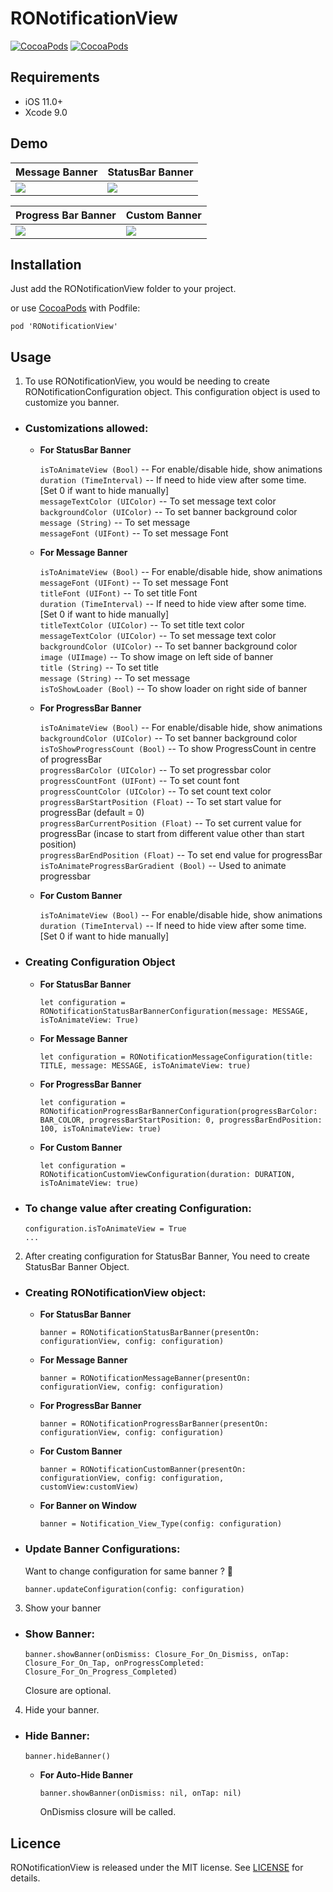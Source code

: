 
# RONotificationView
[![CocoaPods](https://img.shields.io/cocoapods/p/RONotificationView.svg)](https://cocoapods.org/pods/RONotificationView)
[![CocoaPods](https://img.shields.io/cocoapods/v/RONotificationView.svg)](https://cocoapods.org/pods/RONotificationView)
## Requirements

- iOS 11.0+
- Xcode 9.0

## Demo

| Message Banner        | StatusBar Banner           |
| ------------- |:------------- |
| ![](https://github.com/rahimkhalid/RONotificationView/blob/master/MessageBanner.gif)      | ![](https://github.com/rahimkhalid/RONotificationView/blob/master/statusBar.gif) |

| Progress Bar Banner        | Custom Banner           |
| ------------- |:------------- |
| ![](https://github.com/rahimkhalid/RONotificationView/blob/master/progressbar.gif)      | ![](https://github.com/rahimkhalid/RONotificationView/blob/master/CustomBanner.gif) |



## Installation

Just add the RONotificationView folder to your project.

or use [CocoaPods](https://cocoapods.org) with Podfile:
```
pod 'RONotificationView'
```

## Usage

1. To use RONotificationView, you would be needing to create RONotificationConfiguration object. This configuration object is used to customize you banner.

* ### Customizations allowed:
  + **For StatusBar Banner**

    `isToAnimateView (Bool)` -- For enable/disable hide, show animations<br />
    `duration (TimeInterval)` -- If need to hide view after some time. [Set 0 if want to hide manually]<br />
    `messageTextColor (UIColor)` -- To set message text color<br />
    `backgroundColor (UIColor)` -- To set banner background color<br /> 
    `message (String)` -- To set message<br />
    `messageFont (UIFont)` -- To set message Font<br />

  + **For Message Banner**

    `isToAnimateView (Bool)` -- For enable/disable hide, show animations<br />
    `messageFont (UIFont)` -- To set message Font<br />
    `titleFont (UIFont)` -- To set title Font<br />
    `duration (TimeInterval)` -- If need to hide view after some time. [Set 0 if want to hide manually]<br />
    `titleTextColor (UIColor)` -- To set title text color<br />
    `messageTextColor (UIColor)` -- To set message text color<br />
    `backgroundColor (UIColor)` -- To set banner background color<br /> 
    `image (UIImage)` -- To show image on left side of banner<br />
    `title (String)` -- To set title<br />
    `message (String)` -- To set message<br />
    `isToShowLoader (Bool)` -- To show loader on right side of banner<br />

  + **For ProgressBar Banner**

    `isToAnimateView (Bool)` -- For enable/disable hide, show animations<br />
    `backgroundColor (UIColor)` -- To set banner background color<br />
    `isToShowProgressCount (Bool)` -- To show ProgressCount in centre of progressBar<br />
    `progressBarColor (UIColor)` -- To set progressbar color<br />
    `progressCountFont (UIFont)` -- To set count font<br />
    `progressCountColor (UIColor)`  -- To set count text color<br />
    `progressBarStartPosition (Float)` -- To set start value for progressBar (default = 0)<br />
    `progressBarCurrentPosition (Float)` -- To set current value for progressBar (incase to start from different value other than start position)<br />
    `progressBarEndPosition (Float)` -- To set end value for progressBar<br />
    `isToAnimateProgressBarGradient (Bool)` -- Used to animate progressbar<br />

  + **For Custom Banner**

    `isToAnimateView (Bool)` -- For enable/disable hide, show animations<br />
    `duration (TimeInterval)` -- If need to hide view after some time. [Set 0 if want to hide manually]<br />


* ### Creating Configuration Object
  + **For StatusBar Banner**
    ```
    let configuration = RONotificationStatusBarBannerConfiguration(message: MESSAGE, isToAnimateView: True)
    ```
  + **For Message Banner**
    ```
    let configuration = RONotificationMessageConfiguration(title: TITLE, message: MESSAGE, isToAnimateView: true)
    ```
  + **For ProgressBar Banner**
    ```
    let configuration = RONotificationProgressBarBannerConfiguration(progressBarColor: BAR_COLOR, progressBarStartPosition: 0, progressBarEndPosition: 100, isToAnimateView: true)
    ```
  + **For Custom Banner**
    ```
    let configuration = RONotificationCustomViewConfiguration(duration: DURATION, isToAnimateView: true)
    ```

* ### To change value after creating Configuration:
    ```
    configuration.isToAnimateView = True
    ...
    ```
2. After creating configuration for StatusBar Banner, You need to create StatusBar Banner Object.

* ### Creating RONotificationView object:
  + **For StatusBar Banner**
    ```
    banner = RONotificationStatusBarBanner(presentOn: configurationView, config: configuration)
    ```
  + **For Message Banner**
    ```
    banner = RONotificationMessageBanner(presentOn: configurationView, config: configuration)
    ```
  + **For ProgressBar Banner**
    ```
    banner = RONotificationProgressBarBanner(presentOn: configurationView, config: configuration)
    ```
  + **For Custom Banner**
    ```
    banner = RONotificationCustomBanner(presentOn: configurationView, config: configuration, customView:customView)
    ```
  + **For Banner on Window**
    ```
    banner = Notification_View_Type(config: configuration)
    ```
* ### Update Banner Configurations:
    Want to change configuration for same banner ? 🤔
    ```
    banner.updateConfiguration(config: configuration)
    ```
3. Show your banner
* ### Show Banner:
    ```
    banner.showBanner(onDismiss: Closure_For_On_Dismiss, onTap: Closure_For_On_Tap, onProgressCompleted: Closure_For_On_Progress_Completed)
    ```
    Closure are optional.

4. Hide your banner.
* ### Hide Banner:
    ```
    banner.hideBanner()
    ```
  + **For Auto-Hide Banner**
    ```
    banner.showBanner(onDismiss: nil, onTap: nil)
    ```
    OnDismiss closure will be called.

## Licence

RONotificationView is released under the MIT license.
See [LICENSE](./LICENSE) for details.
